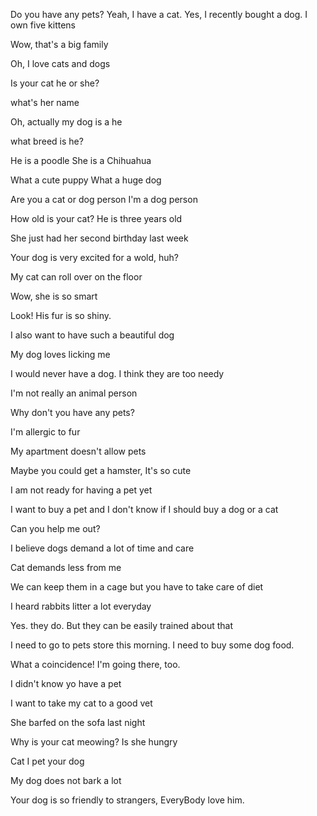 Do you have any pets?
Yeah, I have a cat.
Yes, I recently bought a dog.
I own five kittens

Wow, that's a big family

Oh, I love cats and dogs

Is your cat he or she?

what's her name

Oh, actually my dog is a he

what breed is he?

He is a poodle
She is a Chihuahua

What a cute puppy
What a huge dog

Are you a cat or dog person
I'm a dog person

How old is your cat?
He is three years old

She just had her second birthday last week

Your dog is very excited for a wold, huh?

My cat can roll over on the floor

Wow, she is so smart

Look! His fur is so shiny.

I also want to have such a beautiful dog

My dog loves licking me

I would never have a dog. I think they are too needy

I'm not really an animal person

Why don't you have any pets?

I'm allergic to fur

My apartment doesn't allow pets

Maybe you could get a hamster, It's so cute

I am not ready for having a pet yet

I want to buy a pet and I don't know if I should buy a dog or a cat

Can you help me out?

I believe dogs demand a lot of time and care

Cat demands less from me

We can keep them in a cage but you have to take care of diet

I heard rabbits litter a lot everyday

Yes. they do. But they can be easily trained about that

I need to go to pets store this morning. I need to buy some dog food.

What a coincidence! I'm going there, too.

I didn't know yo have a pet

I want to take my cat to a good vet

She barfed on the sofa last night

Why is your cat meowing? Is she hungry

Cat I pet your dog

My dog does not bark a lot

Your dog is so friendly to strangers, EveryBody love him.


